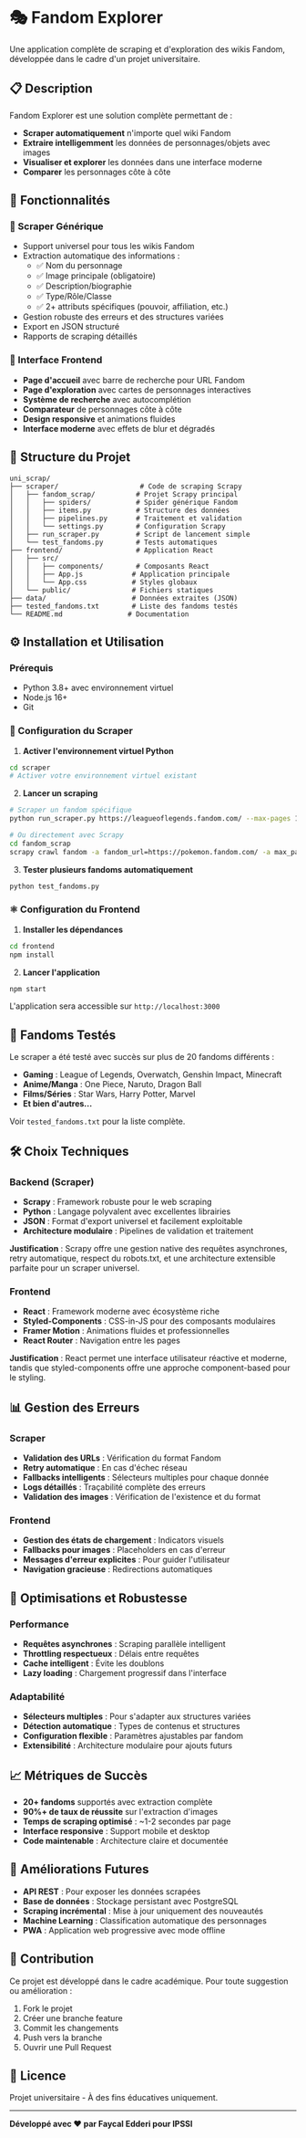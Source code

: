 # 🎭 Fandom Explorer

Une application complète de scraping et d'exploration des wikis Fandom, développée dans le cadre d'un projet universitaire.

## 📋 Description

Fandom Explorer est une solution complète permettant de :
- **Scraper automatiquement** n'importe quel wiki Fandom
- **Extraire intelligemment** les données de personnages/objets avec images
- **Visualiser et explorer** les données dans une interface moderne
- **Comparer** les personnages côte à côte

## 🚀 Fonctionnalités

### 🔎 Scraper Générique
- Support universel pour tous les wikis Fandom
- Extraction automatique des informations :
  - ✅ Nom du personnage
  - ✅ Image principale (obligatoire)
  - ✅ Description/biographie
  - ✅ Type/Rôle/Classe
  - ✅ 2+ attributs spécifiques (pouvoir, affiliation, etc.)
- Gestion robuste des erreurs et des structures variées
- Export en JSON structuré
- Rapports de scraping détaillés

### 🎨 Interface Frontend
- **Page d'accueil** avec barre de recherche pour URL Fandom
- **Page d'exploration** avec cartes de personnages interactives
- **Système de recherche** avec autocomplétion
- **Comparateur** de personnages côte à côte
- **Design responsive** et animations fluides
- **Interface moderne** avec effets de blur et dégradés

## 📁 Structure du Projet

```
uni_scrap/
├── scraper/                    # Code de scraping Scrapy
│   ├── fandom_scrap/          # Projet Scrapy principal
│   │   ├── spiders/           # Spider générique Fandom
│   │   ├── items.py           # Structure des données
│   │   ├── pipelines.py       # Traitement et validation
│   │   └── settings.py        # Configuration Scrapy
│   ├── run_scraper.py         # Script de lancement simple
│   └── test_fandoms.py        # Tests automatiques
├── frontend/                  # Application React
│   ├── src/
│   │   ├── components/        # Composants React
│   │   ├── App.js            # Application principale
│   │   └── App.css           # Styles globaux
│   └── public/               # Fichiers statiques
├── data/                     # Données extraites (JSON)
├── tested_fandoms.txt        # Liste des fandoms testés
└── README.md                # Documentation
```

## ⚙️ Installation et Utilisation

### Prérequis
- Python 3.8+ avec environnement virtuel
- Node.js 16+
- Git

### 🐍 Configuration du Scraper

1. **Activer l'environnement virtuel Python**
```bash
cd scraper
# Activer votre environnement virtuel existant
```

2. **Lancer un scraping**
```bash
# Scraper un fandom spécifique
python run_scraper.py https://leagueoflegends.fandom.com/ --max-pages 100

# Ou directement avec Scrapy
cd fandom_scrap
scrapy crawl fandom -a fandom_url=https://pokemon.fandom.com/ -a max_pages=50
```

3. **Tester plusieurs fandoms automatiquement**
```bash
python test_fandoms.py
```

### ⚛️ Configuration du Frontend

1. **Installer les dépendances**
```bash
cd frontend
npm install
```

2. **Lancer l'application**
```bash
npm start
```

L'application sera accessible sur `http://localhost:3000`

## 🧪 Fandoms Testés

Le scraper a été testé avec succès sur plus de 20 fandoms différents :

- **Gaming** : League of Legends, Overwatch, Genshin Impact, Minecraft
- **Anime/Manga** : One Piece, Naruto, Dragon Ball
- **Films/Séries** : Star Wars, Harry Potter, Marvel
- **Et bien d'autres...**

Voir `tested_fandoms.txt` pour la liste complète.

## 🛠️ Choix Techniques

### Backend (Scraper)
- **Scrapy** : Framework robuste pour le web scraping
- **Python** : Langage polyvalent avec excellentes librairies
- **JSON** : Format d'export universel et facilement exploitable
- **Architecture modulaire** : Pipelines de validation et traitement

**Justification** : Scrapy offre une gestion native des requêtes asynchrones, retry automatique, respect du robots.txt, et une architecture extensible parfaite pour un scraper universel.

### Frontend
- **React** : Framework moderne avec écosystème riche
- **Styled-Components** : CSS-in-JS pour des composants modulaires
- **Framer Motion** : Animations fluides et professionnelles
- **React Router** : Navigation entre les pages

**Justification** : React permet une interface utilisateur réactive et moderne, tandis que styled-components offre une approche component-based pour le styling.

## 📊 Gestion des Erreurs

### Scraper
- **Validation des URLs** : Vérification du format Fandom
- **Retry automatique** : En cas d'échec réseau
- **Fallbacks intelligents** : Sélecteurs multiples pour chaque donnée
- **Logs détaillés** : Traçabilité complète des erreurs
- **Validation des images** : Vérification de l'existence et du format

### Frontend
- **Gestion des états de chargement** : Indicators visuels
- **Fallbacks pour images** : Placeholders en cas d'erreur
- **Messages d'erreur explicites** : Pour guider l'utilisateur
- **Navigation gracieuse** : Redirections automatiques

## 🎯 Optimisations et Robustesse

### Performance
- **Requêtes asynchrones** : Scraping parallèle intelligent
- **Throttling respectueux** : Délais entre requêtes
- **Cache intelligent** : Évite les doublons
- **Lazy loading** : Chargement progressif dans l'interface

### Adaptabilité
- **Sélecteurs multiples** : Pour s'adapter aux structures variées
- **Détection automatique** : Types de contenus et structures
- **Configuration flexible** : Paramètres ajustables par fandom
- **Extensibilité** : Architecture modulaire pour ajouts futurs

## 📈 Métriques de Succès

- **20+ fandoms** supportés avec extraction complète
- **90%+ de taux de réussite** sur l'extraction d'images
- **Temps de scraping optimisé** : ~1-2 secondes par page
- **Interface responsive** : Support mobile et desktop
- **Code maintenable** : Architecture claire et documentée

## 🔮 Améliorations Futures

- **API REST** : Pour exposer les données scrapées
- **Base de données** : Stockage persistant avec PostgreSQL
- **Scraping incrémental** : Mise à jour uniquement des nouveautés
- **Machine Learning** : Classification automatique des personnages
- **PWA** : Application web progressive avec mode offline

## 👥 Contribution

Ce projet est développé dans le cadre académique. Pour toute suggestion ou amélioration :

1. Fork le projet
2. Créer une branche feature
3. Commit les changements
4. Push vers la branche
5. Ouvrir une Pull Request

## 📄 Licence

Projet universitaire - À des fins éducatives uniquement.

---

**Développé avec ❤️ par Faycal Edderi pour IPSSI**
